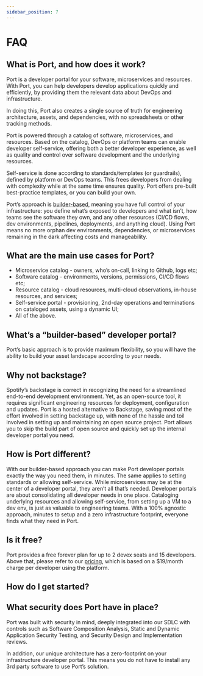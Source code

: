```yaml
---
sidebar_position: 7
---
```


# FAQ

## What is Port, and how does it work?

Port is a developer portal for your software, microservices and resources. With Port, you can help developers develop applications quickly and efficiently, by providing them the relevant data about DevOps and infrastructure.

In doing this, Port also creates a single source of truth for engineering architecture, assets, and dependencies, with no spreadsheets or other tracking methods.

Port is powered through a catalog of software, microservices, and resources. Based on the catalog, DevOps or platform teams can enable developer self-service, offering both a better developer experience, as well as quality and control over software development and the underlying resources.

Self-service is done according to standards/templates (or guardrails), defined by platform or DevOps teams. This frees developers from dealing with complexity while at the same time ensures quality. Port offers pre-built best-practice templates, or you can build your own.

Port’s approach is [builder-based](#whats-a-builder-based-developer-portal), meaning you have full control of your infrastructure: you define what’s exposed to developers and what isn’t, how teams see the software they own, and any other resources (CI/CD flows, dev environments, pipelines, deployments, and anything cloud). Using Port means no more orphan dev environments, dependencies, or microservices remaining in the dark affecting costs and manageability.

## What are the main use cases for Port?

- Microservice catalog - owners, who’s on-call, linking to Github, logs etc;
- Software catalog - environments, versions, permissions, CI/CD flows etc;
- Resource catalog - cloud resources, multi-cloud observations, in-house resources, and services;
- Self-service portal - provisioning, 2nd-day operations and terminations on cataloged assets, using a dynamic UI;
- All of the above.

## What’s a “builder-based” developer portal?

Port’s basic approach is to provide maximum flexibility, so you will have the ability to build your asset landscape according to your needs.

## Why not backstage?

Spotify’s backstage is correct in recognizing the need for a streamlined end-to-end development environment. Yet, as an open-source tool, it requires significant engineering resources for deployment, configuration and updates. Port is a hosted alternative to Backstage, saving most of the effort involved in setting backstage up, with none of the hassle and toil involved in setting up and maintaining an open source project. Port allows you to skip the build part of open source and quickly set up the internal developer portal you need.

## How is Port different?

With our builder-based approach you can make Port developer portals exactly the way you need them, in minutes. The same applies to setting standards or allowing self-service. While microservices may be at the center of a developer portal, they aren’t all that’s needed. Developer portals are about consolidating all developer needs in one place. Cataloging underlying resources and allowing self-service, from setting up a VM to a dev env, is just as valuable to engineering teams. With a 100% agnostic approach, minutes to setup and a zero infrastructure footprint, everyone finds what they need in Port.

## Is it free?

Port provides a free forever plan for up to 2 devex seats and 15 developers. Above that, please refer to our [pricing](https://www.getport.io/pricing), which is based on a $19/month charge per developer using the platform.

## How do I get started?

## What security does Port have in place?

Port was built with security in mind, deeply integrated into our SDLC with controls such as Software Composition Analysis, Static and Dynamic Application Security Testing, and Security Design and Implementation reviews.

In addition, our unique architecture has a zero-footprint on your infrastructure developer portal. This means you do not have to install any 3rd party software to use Port’s solution.
